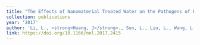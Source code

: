 ```yaml
---
title: "The Effects of Nanomaterial Treated Water on the Pathogens of Rice Diseases and Fungicides"
collection: publications
year: '2017'
author: 'Li, L., <strong>Huang, J</strong>., Sun, L., Liu, L., Wang, L., Hou, Y., Wang, A., Wang, G., & Huang, S.'
link: https://doi.org/10.1166/nnl.2017.2415
---
```

